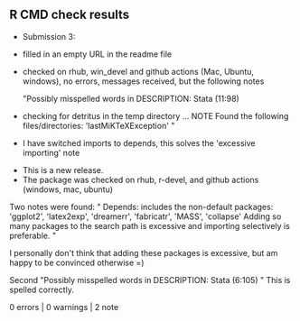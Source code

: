 ## R CMD check results

+ Submission 3: 

* filled in an empty URL in the readme file
* checked on rhub, win_devel and github actions (Mac, Ubuntu, windows), 
  no errors, messages received, but the following notes 
  
  "Possibly misspelled words in DESCRIPTION:
  Stata (11:98)

* checking for detritus in the temp directory ... NOTE
Found the following files/directories:
  'lastMiKTeXException'
  "
  
+ I have switched imports to depends, this solves the 'excessive importing' 
  note

* This is a new release.
* The package was checked on rhub, r-devel, and github actions (windows, mac, 
  ubuntu)
  
Two notes were found: 
"   Depends: includes the non-default packages:
     'ggplot2', 'latex2exp', 'dreamerr', 'fabricatr', 'MASS', 'collapse'
   Adding so many packages to the search path is excessive and importing
   selectively is preferable.
"

I personally don't think that adding these packages is excessive, but am 
happy to be convinced otherwise =)  

Second 
"Possibly misspelled words in DESCRIPTION:
  Stata (6:105)
"
This is spelled correctly.

0 errors | 0 warnings | 2 note
